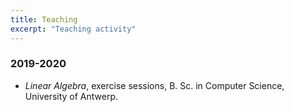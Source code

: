 ```yaml
---
title: Teaching
excerpt: "Teaching activity"
---
```


### 2019-2020

- *Linear Algebra*, exercise sessions, B. Sc. in Computer Science, University of Antwerp.


